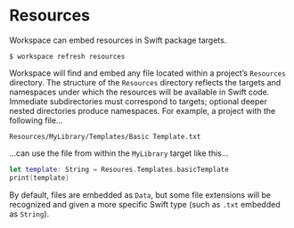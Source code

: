 <!--
 Resources.md

 This source file is part of the Workspace open source project.
 https://github.com/SDGGiesbrecht/Workspace#workspace

 Copyright ©2017–2018 Jeremy David Giesbrecht and the Workspace project contributors.

 Soli Deo gloria.

 Licensed under the Apache Licence, Version 2.0.
 See http://www.apache.org/licenses/LICENSE-2.0 for licence information.
 -->

# Resources

Workspace can embed resources in Swift package targets.

```shell
$ workspace refresh resources
```

Workspace will find and embed any file located within a project’s `Resources` directory. The structure of the `Resources` directory reflects the targets and namespaces under which the resources will be available in Swift code. Immediate subdirectories must correspond to targets; optional deeper nested directories produce namespaces. For example, a project with the following file...

```text
Resources/MyLibrary/Templates/Basic Template.txt
```
...can use the file from within the `MyLibrary` target like this...

```swift
let template: String = Resoures.Templates.basicTemplate
print(template)
```

By default, files are embedded as `Data`, but some file extensions will be recognized and given a more specific Swift type (such as `.txt` embedded as  `String`).
